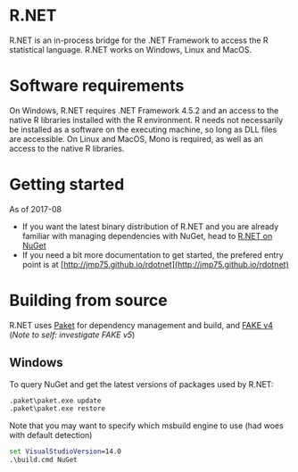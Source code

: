 R.NET
=======

R.NET is an in-process bridge for the .NET Framework to access the R statistical language. R.NET works on Windows, Linux and MacOS. 

# Software requirements

On Windows, R.NET requires .NET Framework 4.5.2 and an access to the native R libraries installed with the R environment. R needs not necessarily be installed as a software on the executing machine, so long as DLL files are accessible.
On Linux and MacOS, Mono is required, as well as an access to the native R libraries.

# Getting started

As of 2017-08

* If you want the latest binary distribution of R.NET and you are already familiar with managing dependencies with NuGet, head to [R.NET on NuGet](https://www.nuget.org/packages?q=R.NET)
* If you need a bit more documentation to get started, the prefered entry point is at [http://jmp75.github.io/rdotnet](http://jmp75.github.io/rdotnet)

# Building from source

R.NET uses [Paket](https://fsprojects.github.io/Paket/) for dependency management and build, and [FAKE v4](https://fake.build/legacy-gettingstarted.html) (_Note to self: investigate FAKE v5_)

## Windows

To query NuGet and get the latest versions of packages used by R.NET:

```bat
.paket\paket.exe update
.paket\paket.exe restore
```

Note that you may want to specify which msbuild engine to use (had woes with default detection)

```bat
set VisualStudioVersion=14.0
.\build.cmd NuGet
```

